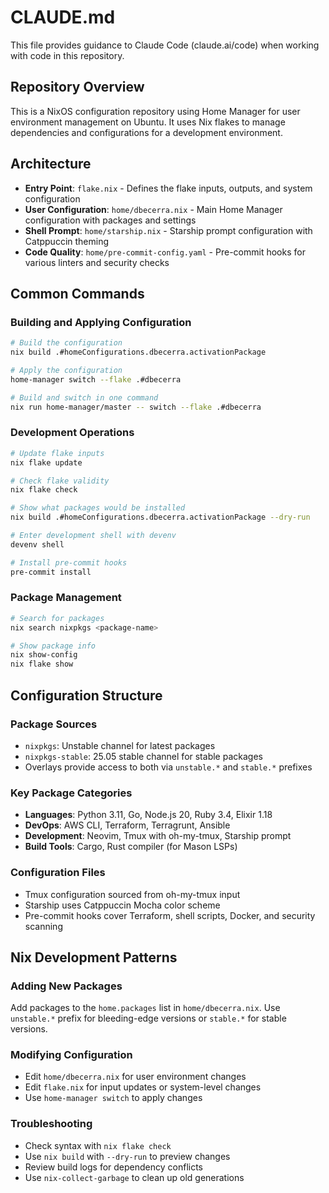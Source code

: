 # CLAUDE.md

This file provides guidance to Claude Code (claude.ai/code) when working with code in this repository.

## Repository Overview

This is a NixOS configuration repository using Home Manager for user environment management on Ubuntu. It uses Nix flakes to manage dependencies and configurations for a development environment.

## Architecture

- **Entry Point**: `flake.nix` - Defines the flake inputs, outputs, and system configuration
- **User Configuration**: `home/dbecerra.nix` - Main Home Manager configuration with packages and settings
- **Shell Prompt**: `home/starship.nix` - Starship prompt configuration with Catppuccin theming
- **Code Quality**: `home/pre-commit-config.yaml` - Pre-commit hooks for various linters and security checks

## Common Commands

### Building and Applying Configuration
```bash
# Build the configuration
nix build .#homeConfigurations.dbecerra.activationPackage

# Apply the configuration
home-manager switch --flake .#dbecerra

# Build and switch in one command
nix run home-manager/master -- switch --flake .#dbecerra
```

### Development Operations
```bash
# Update flake inputs
nix flake update

# Check flake validity
nix flake check

# Show what packages would be installed
nix build .#homeConfigurations.dbecerra.activationPackage --dry-run

# Enter development shell with devenv
devenv shell

# Install pre-commit hooks
pre-commit install
```

### Package Management
```bash
# Search for packages
nix search nixpkgs <package-name>

# Show package info
nix show-config
nix flake show
```

## Configuration Structure

### Package Sources
- `nixpkgs`: Unstable channel for latest packages
- `nixpkgs-stable`: 25.05 stable channel for stable packages
- Overlays provide access to both via `unstable.*` and `stable.*` prefixes

### Key Package Categories
- **Languages**: Python 3.11, Go, Node.js 20, Ruby 3.4, Elixir 1.18
- **DevOps**: AWS CLI, Terraform, Terragrunt, Ansible
- **Development**: Neovim, Tmux with oh-my-tmux, Starship prompt
- **Build Tools**: Cargo, Rust compiler (for Mason LSPs)

### Configuration Files
- Tmux configuration sourced from oh-my-tmux input
- Starship uses Catppuccin Mocha color scheme
- Pre-commit hooks cover Terraform, shell scripts, Docker, and security scanning

## Nix Development Patterns

### Adding New Packages
Add packages to the `home.packages` list in `home/dbecerra.nix`. Use `unstable.*` prefix for bleeding-edge versions or `stable.*` for stable versions.

### Modifying Configuration
- Edit `home/dbecerra.nix` for user environment changes
- Edit `flake.nix` for input updates or system-level changes
- Use `home-manager switch` to apply changes

### Troubleshooting
- Check syntax with `nix flake check`
- Use `nix build` with `--dry-run` to preview changes
- Review build logs for dependency conflicts
- Use `nix-collect-garbage` to clean up old generations
